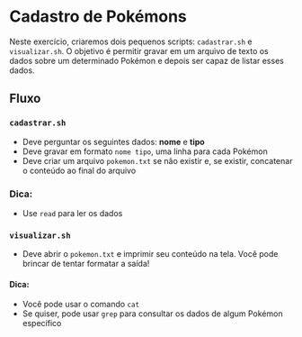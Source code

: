 # Cadastro de Pokémons

Neste exercício, criaremos dois pequenos scripts: `cadastrar.sh` e `visualizar.sh`.
O objetivo é permitir gravar em um arquivo de texto os dados sobre um determinado
Pokémon e depois ser capaz de listar esses dados.

## Fluxo

### `cadastrar.sh`

- Deve perguntar os seguintes dados: **nome** e **tipo**
- Deve gravar em formato `nome tipo`, uma linha para cada Pokémon
- Deve criar um arquivo `pokemon.txt` se não existir e, se existir, concatenar o conteúdo ao final do arquivo

### Dica:

- Use `read` para ler os dados

### `visualizar.sh`

- Deve abrir o `pokemon.txt` e imprimir seu conteúdo na tela. Você pode brincar de tentar formatar a saída!

#### Dica:

- Você pode usar o comando `cat`
- Se quiser, pode usar `grep` para consultar os dados de algum Pokémon específico
